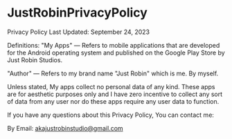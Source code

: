 # JustRobinPrivacyPolicy

Privacy Policy
Last Updated: September 24, 2023

Definitions:
"My Apps" — Refers to mobile applications that are developed for the Android operating system and published on the Google Play Store by Just Robin Studios.

"Author" — Refers to my brand name "Just Robin" which is me. By myself.

Unless stated, My apps collect no personal data of any kind. These apps are for aesthetic purposes only and I have zero incentive to collect any sort of data from any user nor do these apps require any user data to function.

If you have any questions about this Privacy Policy, You can contact me:

By Email: akajustrobinstudio@gmail.com
